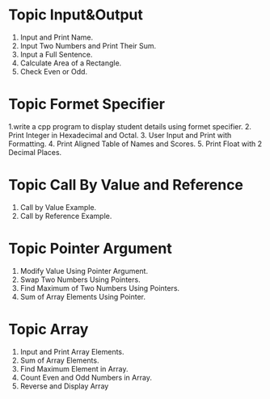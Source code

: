 #  Topic Input&Output

1. Input and Print Name.
2. Input Two Numbers and Print Their Sum.
3. Input a Full Sentence.
4. Calculate Area of a Rectangle.
5. Check Even or Odd.

#  Topic Formet Specifier

1.write a cpp program to display student details using formet specifier.
2. Print Integer in Hexadecimal and Octal.
3. User Input and Print with Formatting.
4. Print Aligned Table of Names and Scores.
5. Print Float with 2 Decimal Places.


#  Topic Call By Value and Reference

1. Call by Value Example.
2. Call by Reference Example.

#  Topic Pointer Argument

1. Modify Value Using Pointer Argument.
2. Swap Two Numbers Using Pointers.
3. Find Maximum of Two Numbers Using Pointers.
4. Sum of Array Elements Using Pointer.

#  Topic Array

1. Input and Print Array Elements.
2. Sum of Array Elements.
3. Find Maximum Element in Array.
4. Count Even and Odd Numbers in Array. 
5. Reverse and Display Array